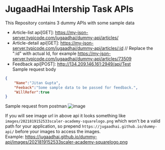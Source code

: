 # JugaadHai Intership Task APIs
This Repository contains 3 dummy APIs with some sample data

- Article-list api[GET]: https://my-json-server.typicode.com/jugaadhai/dummy-api/articles/
- Article-detail api[GET]: https://my-json-server.typicode.com/jugaadhai/dummy-api/articles/:id // Replace the ":id" with actual Id, for example https://my-json-server.typicode.com/jugaadhai/dummy-api/articles/73509
- Feedback api[POST]: http://134.209.146.161:2949/api/Test <br>
Sample request body
```json
{
	"Name":"Jitan Gupta",
	"Feeback":"Some sample data to be passed for feedback.",
	"WillRefer":true
}
```
Sample request from postman
![image](https://user-images.githubusercontent.com/11292363/140653038-65c29212-85f0-4492-86b6-e72f854d60fa.png)



If you will see image url in above api it looks something like `images/2021819152533scaler-academy-squarelogo.png` which won't be a valid path for your application, so prepend `https://jugaadhai.github.io/dummy-api/` before your images to access the images. <br>
Example: https://jugaadhai.github.io/dummy-api/images/2021819152533scaler-academy-squarelogo.png
